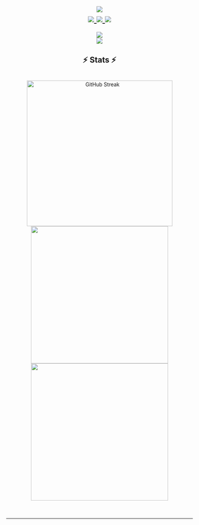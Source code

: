 <h1 align="center">
    <img src="https://readme-typing-svg.demolab.com?font=Roboto+Mono&weight=500&duration=2000&pause=1000&color=0AD900&center=true&vCenter=true&multiline=true&random=false&width=435&height=90&lines=Hi+there!;This+is+Mert;I+am+a+full-stack+web+developer!"/>
<br>
  <a href="mailto:mertgirisim@gmail.com">
    <img src="https://img.shields.io/badge/Gmail-333333?style=for-the-badge&logo=gmail&logoColor=red" />
  </a>
  <a href="https://www.linkedin.com/in/mertocak1" target="_blank">
    <img src="https://img.shields.io/badge/LinkedIn-0077B5?style=for-the-badge&logo=linkedin&logoColor=white" target="_blank" />
  </a>
  <a href="https://mertocak1.github.io" target="_blank">
     <img src="https://img.shields.io/badge/Portfolio-FF5722?style=for-the-badge&logo=todoist&logoColor=white" target="_blank" /> <!-- sqlite, safari, google-chrome are other good icon options -->
  </a>
</h1>

<div align="center">
    <img src="https://skillicons.dev/icons?i=react,javascript,html,css,sass,nodejs,c,cpp" />
  <br>
    <img src="https://skillicons.dev/icons?i=vscode,visualstudio,github,git,postman" /><br>
</div>

<h2 align="center">⚡ Stats ⚡</h2>
 <br> 
<div align=center>
  <img width=393 src="https://github-readme-streak-stats-1rr6.vercel.app?user=mertocak1&count_private=true&theme=chartreuse-dark&border_radius=10" alt="GitHub Streak" />
  
  <img width=370 src="https://github-readme-stats-mertocak1s-projects.vercel.app/api?username=mertocak1&count_private=true&show_icons=true&border_radius=10&theme=chartreuse-dark" />
  <br/>
  <img width=370 align="center" src="https://github-readme-stats-mertocak1s-projects.vercel.app/api/top-langs/?username=mertocak1&size_weight=0.5&count_weight=0.5&count_private=true&layout=compact&show_icons=true&border_radius=10&theme=chartreuse-dark" />
</div>
<br/><br/>

<hr/>
